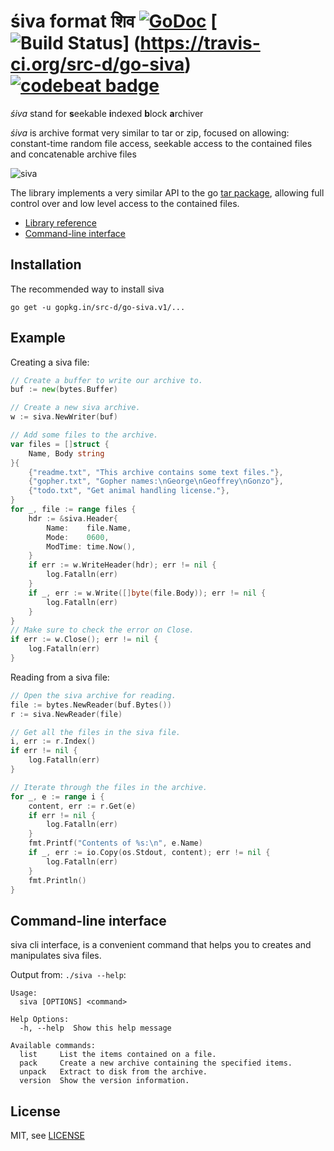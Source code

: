 # śiva format शिव [![GoDoc](https://godoc.org/gopkg.in/src-d/go-siva.v1?status.svg)](https://godoc.org/gopkg.in/src-d/go-siva.v1) [![Build Status](https://travis-ci.org/src-d/go-siva.svg?branch=master)] (https://travis-ci.org/src-d/go-siva) [![codebeat badge](https://codebeat.co/badges/a821494a-ff72-4756-9a70-652436e93485)](https://codebeat.co/projects/github-com-src-d-go-siva)

_śiva_ stand for <b>s</b>eekable <b>i</b>ndexed <b>b</b>lock <b>a</b>rchiver

_śiva_ is archive format very similar to tar or zip, focused on allowing: constant-time random file access, seekable access to the contained files and concatenable archive files 

![siva](https://cloud.githubusercontent.com/assets/1573114/19213424/8a97b7ee-8d6c-11e6-9c84-ddb58862dd94.png)

The library implements a very similar API to the go [tar package](https://golang.org/pkg/archive/tar/), allowing full control over and low level access to the contained files.

- [Library reference](http://godoc.org/gopkg.in/src-d/go-siva.v1)
- [Command-line interface](#cli)


Installation
------------

The recommended way to install siva

```
go get -u gopkg.in/src-d/go-siva.v1/...
```

Example
-------

Creating a siva file:

```go
// Create a buffer to write our archive to.
buf := new(bytes.Buffer)

// Create a new siva archive.
w := siva.NewWriter(buf)

// Add some files to the archive.
var files = []struct {
    Name, Body string
}{
    {"readme.txt", "This archive contains some text files."},
    {"gopher.txt", "Gopher names:\nGeorge\nGeoffrey\nGonzo"},
    {"todo.txt", "Get animal handling license."},
}
for _, file := range files {
    hdr := &siva.Header{
        Name:    file.Name,
        Mode:    0600,
        ModTime: time.Now(),
    }
    if err := w.WriteHeader(hdr); err != nil {
        log.Fatalln(err)
    }
    if _, err := w.Write([]byte(file.Body)); err != nil {
        log.Fatalln(err)
    }
}
// Make sure to check the error on Close.
if err := w.Close(); err != nil {
    log.Fatalln(err)
}
``` 


Reading from a siva file: 
```go
// Open the siva archive for reading.
file := bytes.NewReader(buf.Bytes())
r := siva.NewReader(file)

// Get all the files in the siva file.
i, err := r.Index()
if err != nil {
    log.Fatalln(err)
}

// Iterate through the files in the archive.
for _, e := range i {
    content, err := r.Get(e)
    if err != nil {
        log.Fatalln(err)
    }
    fmt.Printf("Contents of %s:\n", e.Name)
    if _, err := io.Copy(os.Stdout, content); err != nil {
        log.Fatalln(err)
    }
    fmt.Println()
}
```


<a name="cli"></a>Command-line interface
----------------------
siva cli interface, is a convenient command that helps you to creates and manipulates siva files.

Output from: `./siva --help`:

```
Usage:
  siva [OPTIONS] <command>

Help Options:
  -h, --help  Show this help message

Available commands:
  list     List the items contained on a file.
  pack     Create a new archive containing the specified items.
  unpack   Extract to disk from the archive.
  version  Show the version information.
```

License
-------

MIT, see [LICENSE](LICENSE)
